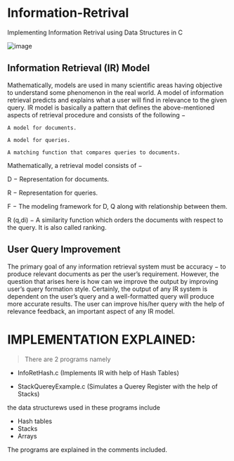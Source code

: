 # Information-Retrival
Implementing Information Retrival using Data Structures in C

![image](https://user-images.githubusercontent.com/96608251/210081851-dba18208-1a30-4c85-a9d0-aaa91001aada.png)

## Information Retrieval (IR) Model

Mathematically, models are used in many scientific areas having objective to understand some phenomenon in the real world. A model of information retrieval predicts and explains what a user will find in relevance to the given query. IR model is basically a pattern that defines the above-mentioned aspects of retrieval procedure and consists of the following −

    A model for documents.

    A model for queries.

    A matching function that compares queries to documents.

Mathematically, a retrieval model consists of −

D − Representation for documents.

R − Representation for queries.

F − The modeling framework for D, Q along with relationship between them.

R (q,di) − A similarity function which orders the documents with respect to the query. It is also called ranking.

## User Query Improvement

The primary goal of any information retrieval system must be accuracy − to produce relevant documents as per the user’s requirement. However, the question that arises here is how can we improve the output by improving user’s query formation style. Certainly, the output of any IR system is dependent on the user’s query and a well-formatted query will produce more accurate results. The user can improve his/her query with the help of relevance feedback, an important aspect of any IR model.

# IMPLEMENTATION EXPLAINED:

> There are 2 programs namely 
- InfoRetHash.c (Implements IR with help of Hash Tables)

- StackQuereyExample.c (Simulates a Querey Register with the help of Stacks)

the data structurews used in these programs include
- Hash tables
- Stacks
- Arrays

The programs are explained in the comments included.

